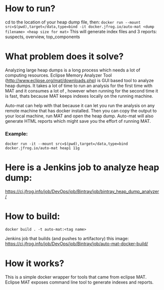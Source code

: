 # How to run?
cd to the location of your heap dump file, then:
```docker run --mount src=$(pwd),target=/data,type=bind -it docker.jfrog.io/auto-mat <dump filename> <heap size for mat>```
This will generate index files and 3 reports:
suspects, overview, top_components

# What problem does it solve?

Analyzing large heap dumps is a long process which needs a lot of computing resources. Eclipse Memory Analyzer Tool (http://www.eclipse.org/mat/downloads.php) is GUI based tool to analyze heap dumps. It takes a lot of time to run an analysis for the first time with MAT and it consumes a lot of , however when running for the second time it is fast, thats because MAT keeps indexes locally on the running machine.

Auto-mat can help with that because it can let you run the analysis on any remote machine that has docker installed. Then you can copy the output to your local machine, run MAT and open the heap dump.
Auto-mat will also generate HTML reports which might save you the effort of running MAT.

### Example:

```docker run -it --mount src=$(pwd),target=/data,type=bind docker.jfrog.io/auto-mat heap1 11g```

# Here is a Jenkins job to analyze heap dump: 
https://ci.jfrog.info/job/DevOps/job/Bintray/job/bintray_heap_dump_analyzer/

# How to build:

```docker build . -t auto-mat:<tag name>```

Jenkins job that builds (and pushes to artifactory) this image: https://ci.jfrog.info/job/DevOps/job/Bintray/job/auto-mat-docker-build/

# How it works?

This is a simple docker wrapper for tools that came from eclipse MAT. Eclipse MAT exposes command line tool to generate indexes and reports.

